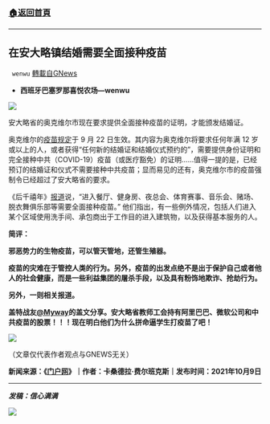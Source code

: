###  [:house:返回首頁](https://github.com/ourhimalayas/txt)
---


## 在安大略镇结婚需要全面接种疫苗
` wenwu` [轉載自GNews](https://gnews.org/zh-hans/1584902/)

- **西班牙巴塞罗那喜悦农场—wenwu**


![](https://assets.gnews.org/wp-content/uploads/2021/10/tempsnip283.png)

安大略省的奥克维尔市现在要求提供全面接种疫苗的证明，才能颁发结婚证。

奥克维尔的[疫苗规定](https://www.oakville.ca/townhall/proof-of-vaccination.html)于 9 月 22 日生效。其内容为奥克维尔将要求任何年满 12 岁或以上的人，或者获得“任何新的结婚证和结婚仪式预约的”，需要提供身份证明和完全接种中共（COVID-19）疫苗（或医疗豁免）的证明……值得一提的是，已经预订的结婚证和仪式不需要接种中共疫苗；显而易见的还有，奥克维尔市的疫苗强制令已经超过了安大略省的要求。

《后千禧年》[报道](https://thepostmillennial.com/ontario-town-requires-full-vaccination-to-get-married)说，“进入餐厅、健身房、夜总会、体育赛事、音乐会、赌场、脱衣舞俱乐部等需要全面接种疫苗。” 他们指出，有一些例外情况，包括人们进入某个区域使用洗手间、承包商出于工作目的进入建筑物，以及获得基本服务的人。

**简评：**

**邪恶势力的生物疫苗，可以管天管地，还管生殖器。**

**疫苗的灾难在于管控人类的行为。另外，疫苗的出发点绝不是出于保护自己或者他人的社会健康，而是一些利益集团的屠杀手段，以及具有粉饰地欺诈、抢劫行为。**

**另外，一则相关报道。**

**盖特战友[@Myway](https://gettr.com/post/pdmyh6e917)的盖文分享。安大略省教师工会持有阿里巴巴、微软公司和中共疫苗的股票！！！现在明白他们为什么拼命逼学生打疫苗了吧！**

![](https://assets.gnews.org/wp-content/uploads/2021/10/tempsnip282.png)

（文章仅代表作者观点与GNEWS无关）

**新闻来源：《[门户网](https://www.thegatewaypundit.com/2021/10/full-vaccination-required-get-married-ontario-town/)》｜作者：卡桑德拉·费尔班克斯｜发布时间：2021年10月9日**

* * *

***发稿：信心满满***

![](https://assets.gnews.org/wp-content/uploads/2021/10/GNEWS_CH.-1.jpeg)
